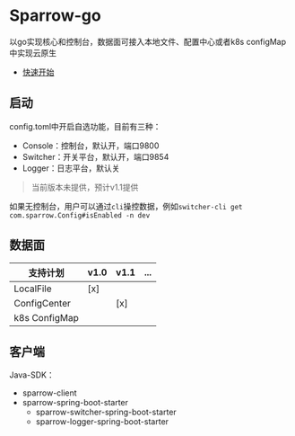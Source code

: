 # Sparrow-go

以go实现核心和控制台，数据面可接入本地文件、配置中心或者k8s configMap中实现云原生

* [快速开始](docs/start/quick_start.md)

## 启动

config.toml中开启自选功能，目前有三种：

* Console：控制台，默认开，端口9800
* Switcher：开关平台，默认开，端口9854
* Logger：日志平台，默认关

> 当前版本未提供，预计v1.1提供

如果无控制台，用户可以通过`cli`操控数据，例如`switcher-cli get com.sparrow.Config#isEnabled -n dev`

## 数据面

| 支持计划          | v1.0 | v1.1 | ... |
|---------------|------|------|-----|
| LocalFile     | [x]  |      |     |
| ConfigCenter  |      | [x]  |     |
| k8s ConfigMap |      |      |     |

## 客户端

Java-SDK： 
* sparrow-client
* sparrow-spring-boot-starter
  * sparrow-switcher-spring-boot-starter
  * sparrow-logger-spring-boot-starter